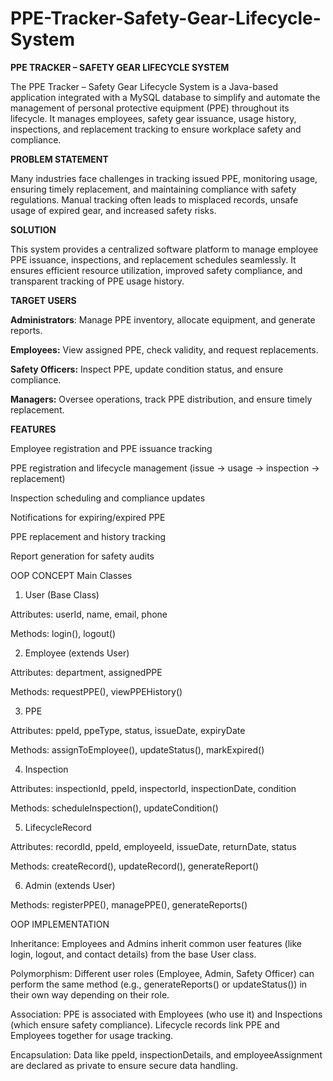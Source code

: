 # PPE-Tracker-Safety-Gear-Lifecycle-System
**PPE TRACKER – SAFETY GEAR LIFECYCLE SYSTEM**

The PPE Tracker – Safety Gear Lifecycle System is a Java-based application integrated with a MySQL database to simplify and automate the management of personal protective equipment (PPE) throughout its lifecycle. It manages employees, safety gear issuance, usage history, inspections, and replacement tracking to ensure workplace safety and compliance.

**PROBLEM STATEMENT**

Many industries face challenges in tracking issued PPE, monitoring usage, ensuring timely replacement, and maintaining compliance with safety regulations. Manual tracking often leads to misplaced records, unsafe usage of expired gear, and increased safety risks.

**SOLUTION**

This system provides a centralized software platform to manage employee PPE issuance, inspections, and replacement schedules seamlessly. It ensures efficient resource utilization, improved safety compliance, and transparent tracking of PPE usage history.

**TARGET USERS**

**Administrators**: Manage PPE inventory, allocate equipment, and generate reports.

**Employees:** View assigned PPE, check validity, and request replacements.

**Safety Officers:** Inspect PPE, update condition status, and ensure compliance.

**Managers:** Oversee operations, track PPE distribution, and ensure timely replacement.

**FEATURES**

Employee registration and PPE issuance tracking

PPE registration and lifecycle management (issue → usage → inspection → replacement)

Inspection scheduling and compliance updates

Notifications for expiring/expired PPE

PPE replacement and history tracking

Report generation for safety audits

OOP CONCEPT
Main Classes

1. User (Base Class)

Attributes: userId, name, email, phone

Methods: login(), logout()

2. Employee (extends User)

Attributes: department, assignedPPE

Methods: requestPPE(), viewPPEHistory()

3. PPE

Attributes: ppeId, ppeType, status, issueDate, expiryDate

Methods: assignToEmployee(), updateStatus(), markExpired()

4. Inspection

Attributes: inspectionId, ppeId, inspectorId, inspectionDate, condition

Methods: scheduleInspection(), updateCondition()

5. LifecycleRecord

Attributes: recordId, ppeId, employeeId, issueDate, returnDate, status

Methods: createRecord(), updateRecord(), generateReport()

6. Admin (extends User)

Methods: registerPPE(), managePPE(), generateReports()

OOP IMPLEMENTATION

Inheritance: Employees and Admins inherit common user features (like login, logout, and contact details) from the base User class.

Polymorphism: Different user roles (Employee, Admin, Safety Officer) can perform the same method (e.g., generateReports() or updateStatus()) in their own way depending on their role.

Association: PPE is associated with Employees (who use it) and Inspections (which ensure safety compliance). Lifecycle records link PPE and Employees together for usage tracking.

Encapsulation: Data like ppeId, inspectionDetails, and employeeAssignment are declared as private to ensure secure data handling.
